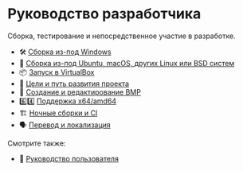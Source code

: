 # Руководство разработчика

Сборка, тестирование и непосредственное участие в разработке.

* :hammer_and_wrench: [Сборка из-под Windows](Build-Native.md)
* :wine_glass: [Сборка из-под Ubuntu, macOS, других Linux или BSD систем](Build-Wine.md)
* :package: [Запуск в VirtualBox](VirtualBox-Config.md)
* :dart: [Цели и путь развития проекта](../../english/Developer-Guide/Roadmap.md)
* :sunrise: [Создание и редактирование BMP](Create%20bootvid-compatible%20bitmaps.md)
* :six::four: [Поддержка x64/amd64](x64.md)
* :building_construction: [Ночные сборки и CI](CI.md)
* :speaking_head: [Перевод и локализация](Localization.md)

Смотрите также:
* :busts_in_silhouette: [Руководство пользователя](../User-Guide/README.md)

